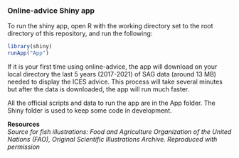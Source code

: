 ### Online-advice Shiny app

To run the shiny app, open R with the working directory set to the root directory of this repository, and run the following:

```r
library(shiny)
runApp("App")
```

If it is your first time using online-advice, the app will download on your local directory the last 5 years (2017-2021) of SAG data (around 13 MB) needed to display the ICES advice. This process will take several minutes but after the data is downloaded, the app will run much faster.

All the official scripts and data to run the app are in the App folder. The Shiny folder is used to keep some code in development.

<b>Resources</b><br/>
<i>Source for fish illustrations: Food and Agriculture Organization of the United Nations (FAO), Original Scientific Illustrations Archive. Reproduced with permission <br/>
